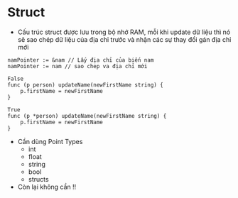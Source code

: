 # Struct

- Cấu trúc struct được lưu trong bộ nhớ RAM, mỗi khi update dữ liệu thì nó sẽ sao chép dữ liệu của địa chỉ trước và nhận các sự thay đổi gán địa chỉ mới

```
namPointer := &nam // Lấy địa chỉ của biến nam
namPointer := nam // sao chep va địa chỉ mới

False
func (p person) updateName(newFirstName string) {
	p.firstName = newFirstName
}

True
func (p *person) updateName(newFirstName string) {
	p.firstName = newFirstName
}
```

- Cần dùng Point Types
  - int
  - float
  - string
  - bool
  - structs
- Còn lại không cần !!
